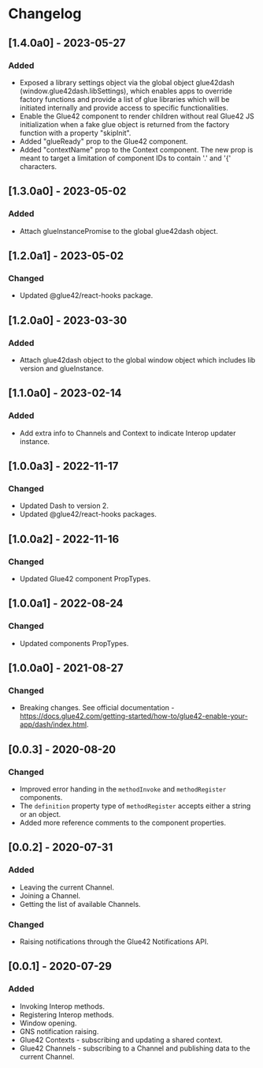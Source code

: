 # Changelog

## [1.4.0a0] - 2023-05-27

### Added

- Exposed a library settings object via the global object glue42dash (window.glue42dash.libSettings), which enables apps to override factory functions and provide a list of glue libraries which will be initiated internally and provide access to specific functionalities.
- Enable the Glue42 component to render children without real Glue42 JS initialization when a fake glue object is returned from the factory function with a property "skipInit".
- Added "glueReady" prop to the Glue42 component.
- Added "contextName" prop to the Context component. The new prop is meant to target a limitation of component IDs to contain '.' and '{' characters.

## [1.3.0a0] - 2023-05-02

### Added

- Attach glueInstancePromise to the global glue42dash object.

## [1.2.0a1] - 2023-05-02

### Changed

- Updated @glue42/react-hooks package.

## [1.2.0a0] - 2023-03-30

### Added

- Attach glue42dash object to the global window object which includes lib version and glueInstance.

## [1.1.0a0] - 2023-02-14

### Added

- Add extra info to Channels and Context to indicate Interop updater instance.

## [1.0.0a3] - 2022-11-17

### Changed

- Updated Dash to version 2.
- Updated @glue42/react-hooks packages.

## [1.0.0a2] - 2022-11-16

### Changed

- Updated Glue42 component PropTypes.

## [1.0.0a1] - 2022-08-24

### Changed

- Updated components PropTypes.

## [1.0.0a0] - 2021-08-27

### Changed

- Breaking changes. See official documentation - https://docs.glue42.com/getting-started/how-to/glue42-enable-your-app/dash/index.html.

## [0.0.3] - 2020-08-20

### Changed

- Improved error handing in the `methodInvoke` and `methodRegister` components.
- The `definition` property type of `methodRegister` accepts either a string or an object.
- Added more reference comments to the component properties.

## [0.0.2] - 2020-07-31

### Added

- Leaving the current Channel.
- Joining a Channel.
- Getting the list of available Channels.

### Changed

- Raising notifications through the Glue42 Notifications API.

## [0.0.1] - 2020-07-29

### Added

- Invoking Interop methods.
- Registering Interop methods.
- Window opening.
- GNS notification raising.
- Glue42 Contexts - subscribing and updating a shared context.
- Glue42 Channels - subscribing to a Channel and publishing data to the current Channel.
